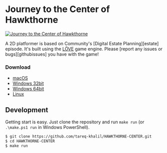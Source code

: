 # Journey to the Center of Hawkthorne

[![Journey to the Center of Hawkthorne](https://projecthawkthorne.com/assets/images/metatag.png)](https://projecthawkthorne.com)

A 2D platformer is based on Community's [Digital Estate Planning][estate] episode. It's built using the [LÖVE](https://love2d.org/) game engine. Please [report any issues or bugs][githubissues] you have with the game!


### Download

- [macOS](https://github.com/tareq-khalil/HAWKTHORNE-CENTER/releases/download/v1.1.0/hawkthorne-macos.zip)
- [Windows 32bit](https://github.com/tareq-khalil/HAWKTHORNE-CENTER/releases/download/v1.1.0/hawkthorne-win32.zip)
- [Windows 64bit](https://github.com/tareq-khalil/HAWKTHORNE-CENTER/releases/download/v1.1.0/hawkthorne-win64.zip)
- [Linux](https://github.com/tareq-khalil/HAWKTHORNE-CENTER/releases/download/v1.1.0/hawkthorne-linux.AppImage)

## Development

Getting start is easy. Just clone the repository and run `make run` (or `.\make.ps1 run` in Windows PowerShell).

```bash
$ git clone https://github.com/tareq-khalil/HAWKTHORNE-CENTER.git
$ cd HAWKTHORNE-CENTER
$ make run
```
